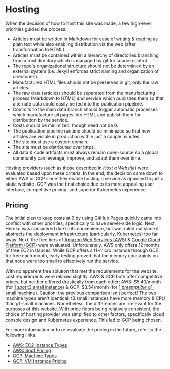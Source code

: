 # Hosting

When the decision of how to host this site was made, a few high-level priorities guided the process:

* Articles must be written in Markdown for ease of writing & reading as plain text while also enabling distribution via the web (after transformation to HTML).
* Articles must be contained within a hierarchy of directories branching from a root directory which is managed by git for source control.
* The repo's organizational structure should not be determined by an external system (i.e. Jekyll enforces strict naming and organization of directories).
* Manufactured HTML files should not be preserved in git, only the raw articles.
* The raw data (articles) should be separated from the manufacturing process (Markdown to HTML) and service which publishes them so that alternate data could easily be fed into the publication pipeline. 
* Commits to the main data branch should trigger automatic processes which manufacture all pages into HTML and publish them for distribution by the service.
* Costs should be minimized, though need not be 0.
* The publication pipeline runtime should be minimized so that new articles are visible in production within just a couple minutes.
* The site must use a custom domain.
* The site must be distributed over https.
* All data & code artifacts must always remain open-source so a global community can leverage, improve, and adapt them over time.

Hosting providers (such as those described in [*Host a Website*](/todo/host-a-website.md)) were evaluated based upon these criteria. In the end, the decision came down to either AWS or GCP since they enable hosting a service as opposed to just a static website. GCP was the final choice due to its more appealing user interface, competitive pricing, and superior Kubernetes experience.

## Pricing

The initial plan to keep costs at 0 by using GitHub Pages quickly came into conflict with other priorities, specifically to have server-side logic. Next, Heroku was considered due to its convenience, but was ruled out since it abstracts the deployment infrastructure (particularly, Kubernetes) too far away. Next, the free tiers of [Amazon Web Services (AWS)](https://aws.amazon.com/free) & [Google Cloud Platform (GCP)](https://cloud.google.com/free) were evaluated. Unfortunately, AWS only offers 12 months of free EC2 instances. While GCP offers a f1-micro instance through GCE for free each month, early testing proved that the memory constraints on that node were too small to effectively run the service.

With no apparent free solution that met the requirements for the website, cost requirements were relaxed slightly. AWS & GCP both offer competitive prices, but neither differed drastically from each other; AWS: $5.40/month (for [1 *spot* t3.small instance](https://aws.amazon.com/ec2/spot/pricing)) & GCP: $3.54/month (for [1 *preemptible* g1-small machine](https://cloud.google.com/compute/vm-instance-pricing#sharedcore)). Caution: the previous comparison isn't perfect! The two machine types aren't identical; t3.small instances have more memory & CPU than g1-small machines. Nonetheless, the differences are irrelevant for the purposes of this website. With price floors being relatively consistent, the choice of hosting provider was simplified to other factors, specifically cloud console design and Kubernetes experience. This led to GCP being chosen.

For more information or to re-evaluate the pricing in the future, refer to the following links:

* [AWS: EC2 Instance Types](https://aws.amazon.com/ec2/instance-types)
* [AWS: Spot Pricing](https://aws.amazon.com/ec2/spot/pricing)
* [GCP: Machine Types](https://cloud.google.com/compute/docs/machine-types)
* [GCP: VM Instance Pricing](https://cloud.google.com/compute/vm-instance-pricing)